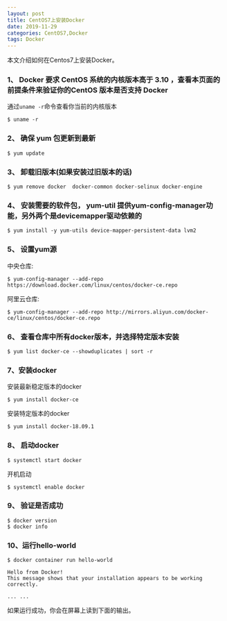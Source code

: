 ```yaml
---
layout: post
title: CentOS7上安装Docker
date: 2019-11-29
categories: CentOS7,Docker
tags: Docker
---
```

本文介绍如何在Centos7上安装Docker。

### 1、 Docker 要求 CentOS 系统的内核版本高于 3.10 ，查看本页面的前提条件来验证你的CentOS 版本是否支持 Docker

通过`uname -r`命令查看你当前的内核版本
```
$ uname -r
```
### 2、 确保 yum 包更新到最新

```
$ yum update
```

### 3、 卸载旧版本(如果安装过旧版本的话)

```
$ yum remove docker  docker-common docker-selinux docker-engine
```

### 4、 安装需要的软件包， yum-util 提供yum-config-manager功能，另外两个是devicemapper驱动依赖的

```
$ yum install -y yum-utils device-mapper-persistent-data lvm2
```

### 5、 设置yum源

中央仓库:
```
$ yum-config-manager --add-repo https://download.docker.com/linux/centos/docker-ce.repo
```
阿里云仓库:
```
$ yum-config-manager --add-repo http://mirrors.aliyun.com/docker-ce/linux/centos/docker-ce.repo
```

### 6、 查看仓库中所有docker版本，并选择特定版本安装

```
$ yum list docker-ce --showduplicates | sort -r
```

### 7、安装docker

安装最新稳定版本的docker
```
$ yum install docker-ce
```
安装特定版本的docker
```
$ yum install docker-18.09.1
```

### 8、 启动docker

```
$ systemctl start docker
```
开机启动
```
$ systemctl enable docker
```

### 9、 验证是否成功

```
$ docker version
$ docker info
```

### 10、运行hello-world

```
$ docker container run hello-world

Hello from Docker!
This message shows that your installation appears to be working correctly.

... ...
```
如果运行成功，你会在屏幕上读到下面的输出。
